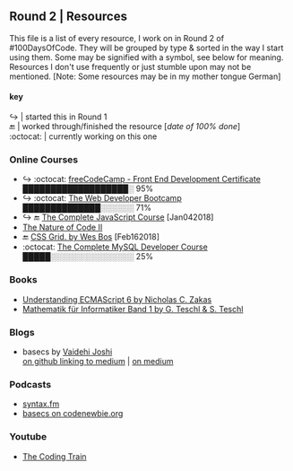 ## Round 2 | Resources

This file is a list of every resource, I work on in Round 2 of #100DaysOfCode. They will be grouped by type & sorted in the way I start using them. Some may be signified with a symbol, see below for meaning. Resources I don't use frequently or just stumble upon may not be mentioned. [Note: Some resources may be in my mother tongue German]

#### key

:arrow_right_hook: | started this in Round 1  
:end: | worked through/finished the resource [*date of 100% done*]  
:octocat: | currently working on this one

### Online Courses

* :arrow_right_hook: :octocat: [freeCodeCamp - Front End Development Certificate](https://www.freecodecamp.org)  
  ███████████████████░ 95%  
* :arrow_right_hook: :octocat: [The Web Developer Bootcamp](https://www.udemy.com/the-web-developer-bootcamp/)  
  ██████████████░░░░░░ 71%  
* :arrow_right_hook: :end: [The Complete JavaScript Course](https://www.udemy.com/the-complete-javascript-course/) [Jan042018]  
* [The Nature of Code II](https://www.kadenze.com/courses/the-nature-of-code-ii/info)  
* :end: [CSS Grid. by Wes Bos](https://cssgrid.io/) [Feb162018]  
* :octocat: [The Complete MySQL Developer Course](https://www.udemy.com/the-complete-mysql-developer-course)  
  █████░░░░░░░░░░░░░░░ 25%  

### Books

* [Understanding ECMAScript 6 by Nicholas C. Zakas](https://github.com/nzakas/understandinges6)  
* [Mathematik für Informatiker Band 1 by G. Teschl & S. Teschl](http://tiny.cc/a840py)

### Blogs

* basecs by [Vaidehi Joshi](https://github.com/vaidehijoshi)  
  [on github linking to medium](https://github.com/vaidehijoshi/basecs-series) | [on medium](https://medium.com/basecs)  

### Podcasts

* [syntax.fm](https://syntax.fm/)  
* [basecs on codenewbie.org](https://www.codenewbie.org/basecs)  

### Youtube

* [The Coding Train](https://www.youtube.com/user/shiffman)
